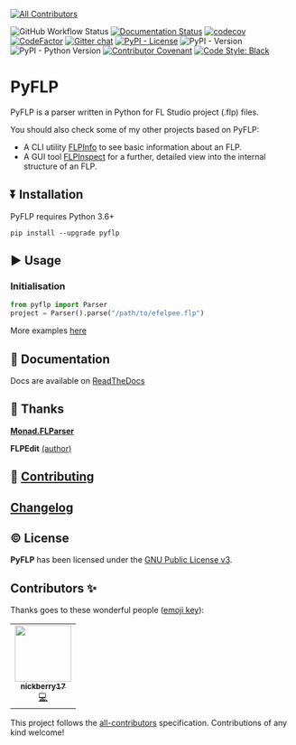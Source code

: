<!-- PROJECT SHIELDS -->
<!-- ALL-CONTRIBUTORS-BADGE:START - Do not remove or modify this section -->
[![All Contributors](https://img.shields.io/badge/all_contributors-1-orange.svg?style=flat-square)](#contributors-)
<!-- ALL-CONTRIBUTORS-BADGE:END -->

![GitHub Workflow Status][workflow-shield]
[![Documentation Status][docs-shield]][docs-link]
[![codecov][codecov-badge]][codecov-link]
[![CodeFactor][codefactor-badge]][codefactor-link]
[![Gitter chat][gitter-badge]][gitter-link]
[![PyPI - License][license-shield]][license-link]
![PyPI - Version][version-shield]
![PyPI - Python Version][pyversions-shield]
[![Contributor Covenant][covenant-shield]][covenant-link]
[![Code Style: Black][black-shield]][black-link]

# PyFLP

PyFLP is a parser written in Python for FL Studio project (.flp) files.

You should also check some of my other projects based on PyFLP:

- A CLI utility [FLPInfo](https://github.com/demberto/FLPInfo) to see basic
  information about an FLP.
- A GUI tool [FLPInspect](https://github.com/demberto/FLPInspect) for a
  further, detailed view into the internal structure of an FLP.

## ⏬ Installation

PyFLP requires Python 3.6+

```
pip install --upgrade pyflp
```

## ▶ Usage

### Initialisation

```Python
from pyflp import Parser
project = Parser().parse("/path/to/efelpee.flp")
```

More examples [here](https://pyflp.rtfd.io/en/latest/handbook/)

## 📜 Documentation

Docs are available on [ReadTheDocs](https://pyflp.rtfd.io)

## 🙏 Thanks

[**Monad.FLParser**](https://github.com/monadgroup/FLParser)

**FLPEdit** [(author)](https://github.com/roadcrewworker)

## 🤝 [Contributing](https://github.com/demberto/PyFLP/blob/master/CONTRIBUTING.md)

## [Changelog](https://github.com/demberto/PyFLP/blob/master/CHANGELOG.md)

## © License

**PyFLP** has been licensed under the [GNU Public License v3][gpl3-link].

<!-- BADGES / SHIELDS -->
[black-shield]: https://img.shields.io/badge/code%20style-black-black
[codecov-badge]: https://codecov.io/gh/demberto/PyFLP/branch/master/graph/badge.svg?token=RGSRMMF8PF
[codefactor-badge]: https://www.codefactor.io/repository/github/demberto/pyflp/badge
[covenant-shield]: https://img.shields.io/badge/Contributor%20Covenant-2.1-4baaaa.svg
[docs-shield]: https://readthedocs.org/projects/pyflp/badge/?version=latest
[gitter-badge]: https://badges.gitter.im/gitterHQ/gitter.png
[license-shield]: https://img.shields.io/pypi/l/pyflp
[pyversions-shield]: https://img.shields.io/pypi/pyversions/pyflp
[version-shield]: https://img.shields.io/pypi/v/pyflp
[workflow-shield]: https://img.shields.io/github/workflow/status/demberto/pyflp/main

<!-- LINKS -->
[black-link]: https://github.com/psf/black
[codecov-link]: https://codecov.io/gh/demberto/PyFLP
[codefactor-link]: https://www.codefactor.io/repository/github/demberto/pyflp
[covenant-link]: https://github.com/demberto/PyFLP/blob/master/CODE_OF_CONDUCT.md
[docs-link]: https://pyflp.readthedocs.io/en/latest/
[gitter-link]: https://gitter.im/PyFLP/community
[gpl3-link]: https://www.gnu.org/licenses/gpl-3.0.en.html
[license-link]: https://github.com/demberto/PyFLP/blob/master/LICENSE

## Contributors ✨

Thanks goes to these wonderful people ([emoji key](https://allcontributors.org/docs/en/emoji-key)):

<!-- ALL-CONTRIBUTORS-LIST:START - Do not remove or modify this section -->
<!-- prettier-ignore-start -->
<!-- markdownlint-disable -->
<table>
  <tr>
    <td align="center"><a href="https://github.com/nickberry17"><img src="https://avatars.githubusercontent.com/u/18670565?v=4?s=100" width="100px;" alt=""/><br /><sub><b>nickberry17</b></sub></a><br /><a href="https://github.com/demberto/PyFLP/commits?author=nickberry17" title="Code">💻</a></td>
  </tr>
</table>

<!-- markdownlint-restore -->
<!-- prettier-ignore-end -->

<!-- ALL-CONTRIBUTORS-LIST:END -->

This project follows the [all-contributors](https://github.com/all-contributors/all-contributors) specification. Contributions of any kind welcome!